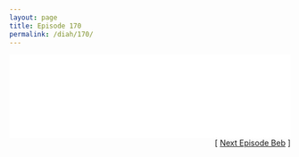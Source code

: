 ```yaml
---
layout: page
title: Episode 170
permalink: /diah/170/
---
```


<iframe allowfullscreen="true" frameborder="0" style="width:100%;" marginheight="0" marginwidth="0" mozallowfullscreen="true" scrolling="NO" src="//gdriveplayer.us/embed2.php?link=Y3JY0uBh8P1sCiHxU43sKAKB1tFvlLjcBje1YiUnoh9hJdRawneN2Euz8cSoUW6qWyfb0BZdf8jImGWKZrZlOhGnYNt%252FtnZTvZAG%252Fx9JXEwg6VnAwpZtwI3fMzbsTclHKFvh2HMJmwmBZwe7DMD2Wo8m7T0ZPbiIZa2nqL0rCb2bfNrgC2IRBhQVkUAk4XU8pUEd4AlXKCPIeA2CBDcZxE&amp;no_adult=yes" webkitallowfullscreen="true"></iframe>

<div align="right">[ <a href="/diah/171/">Next Episode Beb</a> ]</div>

